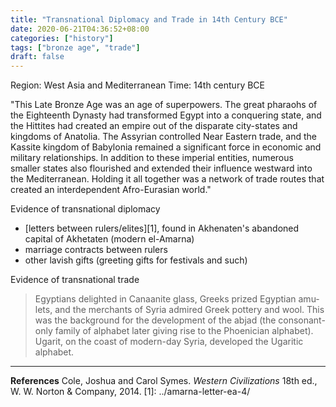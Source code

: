 ```yaml
---
title: "Transnational Diplomacy and Trade in 14th Century BCE"
date: 2020-06-21T04:36:52+08:00
categories: ["history"]
tags: ["bronze age", "trade"]
draft: false
---
```


Region: West Asia and Mediterranean
Time: 14th century BCE

"This Late Bronze Age was an age of superpowers. The great pharaohs of the Eighteenth Dynasty had transformed Egypt into a conquering state, and the Hittites had created an empire out of the disparate city-states and kingdoms of Anatolia. The Assyrian controlled Near Eastern trade, and the Kassite kingdom of Babylonia remained a significant force in economic and military relationships. In addition to these imperial entities, numerous smaller states also flourished and extended their influence westward into the Mediterranean. Holding it all together was a network of trade routes that created an interdependent Afro-Eurasian world."

Evidence of transnational diplomacy  
- [letters between rulers/elites][1], found in Akhenaten's abandoned capital of Akhetaten (modern el-Amarna)
- marriage contracts between rulers
- other lavish gifts (greeting gifts for festivals and such)

Evidence of transnational trade  
> Egyptians delighted in Canaanite glass, Greeks prized Egyptian amu- lets, and the merchants of Syria admired Greek pottery and wool. 
This was the background for the development of the abjad (the consonant-only family of alphabet later giving rise to the Phoenician alphabet). Ugarit, on the coast of modern-day Syria, developed the Ugaritic alphabet.

---
**References**
Cole, Joshua and Carol Symes. *Western Civilizations* 18th ed., W. W. Norton & Company, 2014.
[1]: ../amarna-letter-ea-4/
